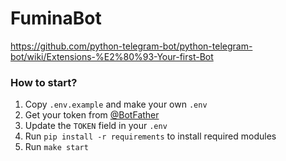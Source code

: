 # FuminaBot

https://github.com/python-telegram-bot/python-telegram-bot/wiki/Extensions-%E2%80%93-Your-first-Bot

### How to start?

1. Copy `.env.example` and make your own `.env`
2. Get your token from [@BotFather](https://telegram.me/botfather)
3. Update the `TOKEN` field in your `.env`
4. Run `pip install -r requirements` to install required modules
5. Run `make start`